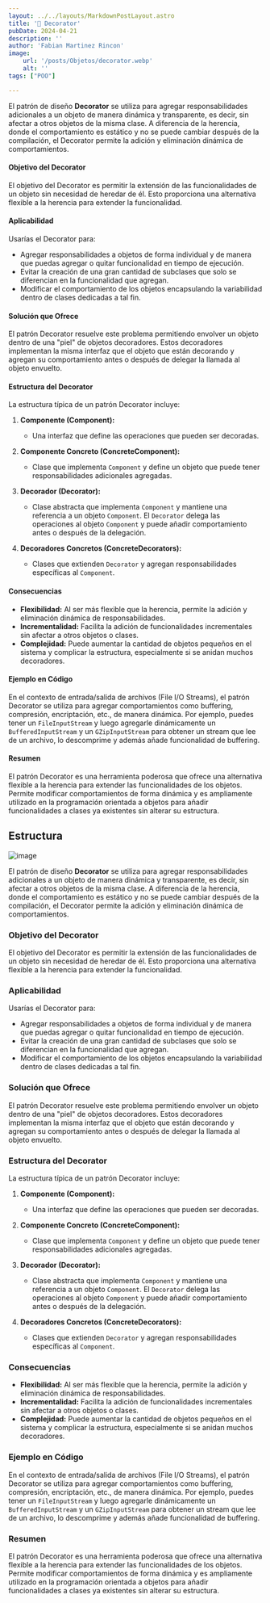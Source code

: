 ```yaml
---
layout: ../../layouts/MarkdownPostLayout.astro
title: '🎁 Decorator'
pubDate: 2024-04-21
description: ''
author: 'Fabian Martinez Rincon'
image:
    url: '/posts/Objetos/decorator.webp'
    alt: ''
tags: ["POO"]

---
```


El patrón de diseño **Decorator** se utiliza para agregar responsabilidades adicionales a un objeto de manera dinámica y transparente, es decir, sin afectar a otros objetos de la misma clase. A diferencia de la herencia, donde el comportamiento es estático y no se puede cambiar después de la compilación, el Decorator permite la adición y eliminación dinámica de comportamientos.

#### Objetivo del Decorator

El objetivo del Decorator es permitir la extensión de las funcionalidades de un objeto sin necesidad de heredar de él. Esto proporciona una alternativa flexible a la herencia para extender la funcionalidad.

#### Aplicabilidad

Usarías el Decorator para:
- Agregar responsabilidades a objetos de forma individual y de manera que puedas agregar o quitar funcionalidad en tiempo de ejecución.
- Evitar la creación de una gran cantidad de subclases que solo se diferencian en la funcionalidad que agregan.
- Modificar el comportamiento de los objetos encapsulando la variabilidad dentro de clases dedicadas a tal fin.

#### Solución que Ofrece

El patrón Decorator resuelve este problema permitiendo envolver un objeto dentro de una "piel" de objetos decoradores. Estos decoradores implementan la misma interfaz que el objeto que están decorando y agregan su comportamiento antes o después de delegar la llamada al objeto envuelto.

#### Estructura del Decorator

La estructura típica de un patrón Decorator incluye:

1. **Componente (Component):** 
   - Una interfaz que define las operaciones que pueden ser decoradas.

2. **Componente Concreto (ConcreteComponent):**
   - Clase que implementa `Component` y define un objeto que puede tener responsabilidades adicionales agregadas.

3. **Decorador (Decorator):**
   - Clase abstracta que implementa `Component` y mantiene una referencia a un objeto `Component`. El `Decorator` delega las operaciones al objeto `Component` y puede añadir comportamiento antes o después de la delegación.

4. **Decoradores Concretos (ConcreteDecorators):**
   - Clases que extienden `Decorator` y agregan responsabilidades específicas al `Component`.

#### Consecuencias

- **Flexibilidad:** Al ser más flexible que la herencia, permite la adición y eliminación dinámica de responsabilidades.
- **Incrementalidad:** Facilita la adición de funcionalidades incrementales sin afectar a otros objetos o clases.
- **Complejidad:** Puede aumentar la cantidad de objetos pequeños en el sistema y complicar la estructura, especialmente si se anidan muchos decoradores.

#### Ejemplo en Código

En el contexto de entrada/salida de archivos (File I/O Streams), el patrón Decorator se utiliza para agregar comportamientos como buffering, compresión, encriptación, etc., de manera dinámica. Por ejemplo, puedes tener un `FileInputStream` y luego agregarle dinámicamente un `BufferedInputStream` y un `GZipInputStream` para obtener un stream que lee de un archivo, lo descomprime y además añade funcionalidad de buffering.

#### Resumen

El patrón Decorator es una herramienta poderosa que ofrece una alternativa flexible a la herencia para extender las funcionalidades de los objetos. Permite modificar comportamientos de forma dinámica y es ampliamente utilizado en la programación orientada a objetos para añadir funcionalidades a clases ya existentes sin alterar su estructura.

## Estructura

![image](https://github.com/Fabian-Martinez-Rincon/Fabian-Martinez-Rincon/assets/55964635/472bafdd-106d-4184-a262-c46c2229c869)

El patrón de diseño **Decorator** se utiliza para agregar responsabilidades adicionales a un objeto de manera dinámica y transparente, es decir, sin afectar a otros objetos de la misma clase. A diferencia de la herencia, donde el comportamiento es estático y no se puede cambiar después de la compilación, el Decorator permite la adición y eliminación dinámica de comportamientos.

### Objetivo del Decorator

El objetivo del Decorator es permitir la extensión de las funcionalidades de un objeto sin necesidad de heredar de él. Esto proporciona una alternativa flexible a la herencia para extender la funcionalidad.

### Aplicabilidad

Usarías el Decorator para:
- Agregar responsabilidades a objetos de forma individual y de manera que puedas agregar o quitar funcionalidad en tiempo de ejecución.
- Evitar la creación de una gran cantidad de subclases que solo se diferencian en la funcionalidad que agregan.
- Modificar el comportamiento de los objetos encapsulando la variabilidad dentro de clases dedicadas a tal fin.

### Solución que Ofrece

El patrón Decorator resuelve este problema permitiendo envolver un objeto dentro de una "piel" de objetos decoradores. Estos decoradores implementan la misma interfaz que el objeto que están decorando y agregan su comportamiento antes o después de delegar la llamada al objeto envuelto.

### Estructura del Decorator

La estructura típica de un patrón Decorator incluye:

1. **Componente (Component):** 
   - Una interfaz que define las operaciones que pueden ser decoradas.

2. **Componente Concreto (ConcreteComponent):**
   - Clase que implementa `Component` y define un objeto que puede tener responsabilidades adicionales agregadas.

3. **Decorador (Decorator):**
   - Clase abstracta que implementa `Component` y mantiene una referencia a un objeto `Component`. El `Decorator` delega las operaciones al objeto `Component` y puede añadir comportamiento antes o después de la delegación.

4. **Decoradores Concretos (ConcreteDecorators):**
   - Clases que extienden `Decorator` y agregan responsabilidades específicas al `Component`.

### Consecuencias

- **Flexibilidad:** Al ser más flexible que la herencia, permite la adición y eliminación dinámica de responsabilidades.
- **Incrementalidad:** Facilita la adición de funcionalidades incrementales sin afectar a otros objetos o clases.
- **Complejidad:** Puede aumentar la cantidad de objetos pequeños en el sistema y complicar la estructura, especialmente si se anidan muchos decoradores.

### Ejemplo en Código

En el contexto de entrada/salida de archivos (File I/O Streams), el patrón Decorator se utiliza para agregar comportamientos como buffering, compresión, encriptación, etc., de manera dinámica. Por ejemplo, puedes tener un `FileInputStream` y luego agregarle dinámicamente un `BufferedInputStream` y un `GZipInputStream` para obtener un stream que lee de un archivo, lo descomprime y además añade funcionalidad de buffering.

### Resumen

El patrón Decorator es una herramienta poderosa que ofrece una alternativa flexible a la herencia para extender las funcionalidades de los objetos. Permite modificar comportamientos de forma dinámica y es ampliamente utilizado en la programación orientada a objetos para añadir funcionalidades a clases ya existentes sin alterar su estructura.

